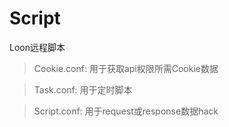 # Script
Loon远程脚本

> Cookie.conf:   用于获取api权限所需Cookie数据

> Task.conf:     用于定时脚本

> Script.conf:   用于request或response数据hack
